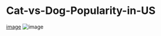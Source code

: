 # Cat-vs-Dog-Popularity-in-US
[image](https://github.com/debashishdas40/Cat-vs-Dog-Popularity-in-US/blob/main/Cat%20and%20Dog%20popularity%20Analysis%20in%20US_D2%20(1).pdf)
![image](https://user-images.githubusercontent.com/30859632/236564818-b5784d2c-e3b0-4563-b7c9-db58e1f2dbde.png)

